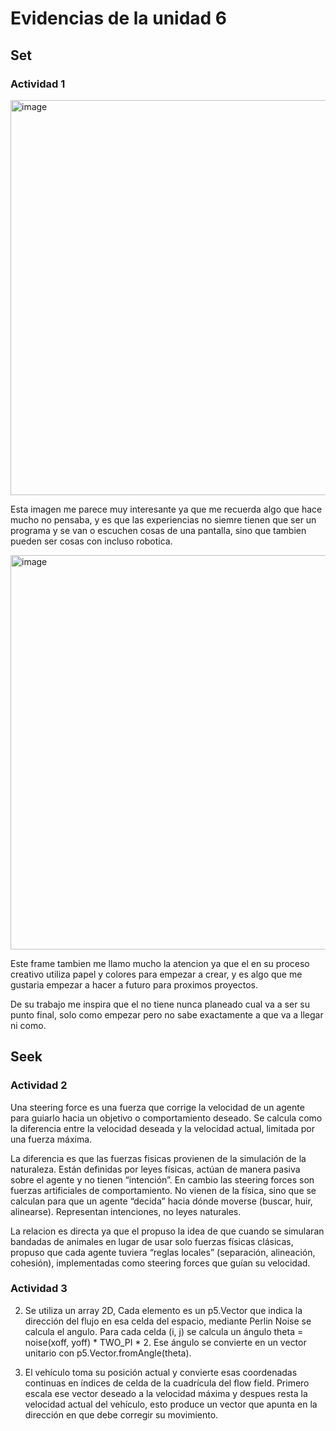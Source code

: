 # Evidencias de la unidad 6

## Set

### Actividad 1

<img width="1242" height="632" alt="image" src="https://github.com/user-attachments/assets/122d889c-8834-4731-99d4-d42b1055f036" />

Esta imagen me parece muy interesante ya que me recuerda algo que hace mucho no pensaba, y es que las experiencias no siemre tienen que ser un programa y se van o escuchen cosas de una pantalla, sino que tambien pueden ser cosas con incluso robotica.

<img width="1247" height="631" alt="image" src="https://github.com/user-attachments/assets/1ae99c79-c7d3-43fa-9f31-33cb7e39afd7" />

Este frame tambien me llamo mucho la atencion ya que el en su proceso creativo utiliza papel y colores para empezar a crear, y es algo que me gustaria empezar a hacer a futuro para proximos proyectos.

De su trabajo me inspira que el no tiene nunca planeado cual va a ser su punto final, solo como empezar pero no sabe exactamente a que va a llegar ni como.

## Seek 

### Actividad 2

Una steering force es una fuerza que corrige la velocidad de un agente para guiarlo hacia un objetivo o comportamiento deseado.
Se calcula como la diferencia entre la velocidad deseada y la velocidad actual, limitada por una fuerza máxima.

La diferencia es que las fuerzas fisicas provienen de la simulación de la naturaleza. Están definidas por leyes físicas, actúan de manera pasiva sobre el agente y no tienen “intención”. En cambio las steering forces son fuerzas artificiales de comportamiento. No vienen de la física, sino que se calculan para que un agente “decida” hacia dónde moverse (buscar, huir, alinearse). Representan intenciones, no leyes naturales.

La relacion es directa ya que el propuso la idea de que cuando se simularan bandadas de animales en lugar de usar solo fuerzas físicas clásicas, propuso que cada agente tuviera “reglas locales” (separación, alineación, cohesión), implementadas como steering forces que guían su velocidad.

### Actividad 3

2. Se utiliza un array 2D, Cada elemento es un p5.Vector que indica la dirección del flujo en esa celda del espacio, mediante Perlin Noise se calcula el angulo. Para cada celda (i, j) se calcula un ángulo theta = noise(xoff, yoff) * TWO_PI * 2.
Ese ángulo se convierte en un vector unitario con p5.Vector.fromAngle(theta).

3. El vehículo toma su posición actual y convierte esas coordenadas continuas en índices de celda de la cuadrícula del flow field. Primero escala ese vector deseado a la velocidad máxima y despues resta la velocidad actual del vehículo, esto produce un vector que apunta en la dirección en que debe corregir su movimiento.
